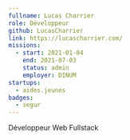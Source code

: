 ```yaml
---
fullname: Lucas Charrier
role: Développeur
github: LucasCharrier
link: https://lucascharrier.com/
missions:
  - start: 2021-01-04
    end: 2021-07-03
    status: admin
    employer: DINUM
startups:
  - aides.jeunes
badges:
  - segur
---
```

Développeur Web Fullstack